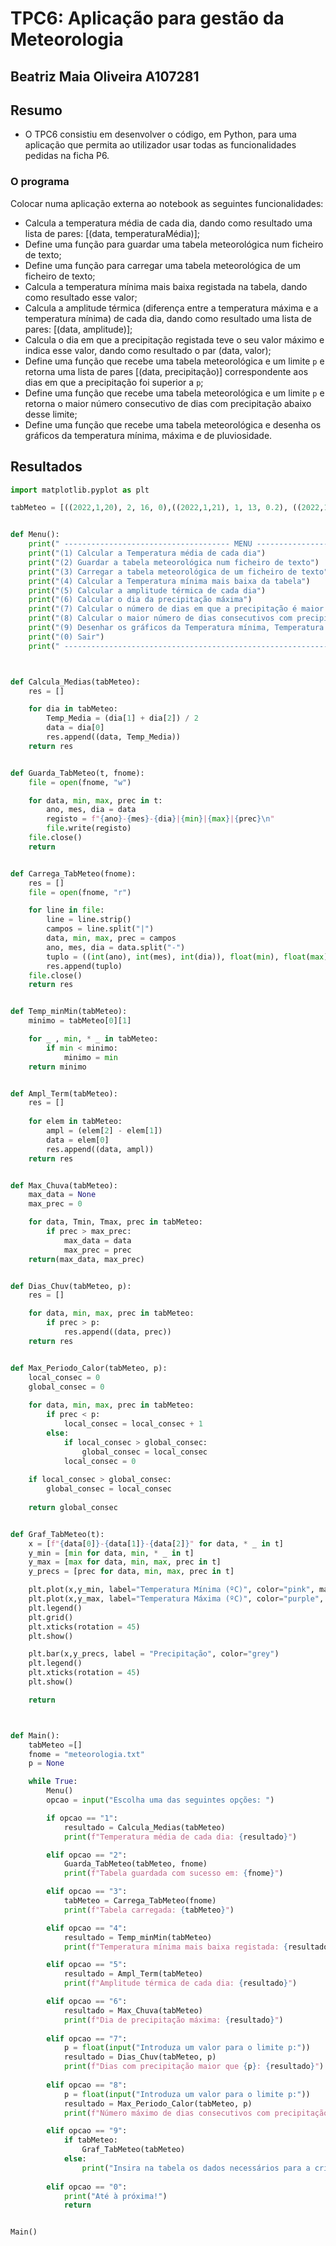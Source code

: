 # TPC6: Aplicação para gestão da Meteorologia

## Beatriz Maia Oliveira A107281

## Resumo
- O TPC6 consistiu em desenvolver o código, em Python, para uma aplicação que permita ao utilizador usar todas as funcionalidades pedidas na ficha P6.

### O programa
Colocar numa aplicação externa ao notebook as seguintes funcionalidades:
  - Calcula a temperatura média de cada dia, dando como resultado uma lista de pares: [(data, temperaturaMédia)];
  - Define uma função para guardar uma tabela meteorológica num ficheiro de texto;
  - Define uma função para carregar uma tabela meteorológica de um ficheiro de texto;
  - Calcula a temperatura mínima mais baixa registada na tabela, dando como resultado esse valor;
  - Calcula a amplitude térmica (diferença entre a temperatura máxima e a temperatura mínima) de cada dia, dando como resultado uma lista de pares: [(data, amplitude)];
  - Calcula o dia em que a precipitação registada teve o seu valor máximo e indica esse valor, dando como resultado o par (data, valor);
  - Define uma função que recebe uma tabela meteorológica e um limite `p` e retorna uma lista de pares [(data, precipitação)] correspondente aos dias em que a precipitação foi superior a `p`;
  - Define uma função que recebe uma tabela meteorológica e um limite `p` e retorna o maior número consecutivo de dias com precipitação abaixo desse limite;
  - Define uma função que recebe uma tabela meteorológica e desenha os gráficos da temperatura mínima, máxima e de pluviosidade.

## Resultados
```python
import matplotlib.pyplot as plt

tabMeteo = [((2022,1,20), 2, 16, 0),((2022,1,21), 1, 13, 0.2), ((2022,1,22), 7, 17, 0.01)]  


def Menu():
    print(" ------------------------------------- MENU ------------------------------------------- ")
    print("(1) Calcular a Temperatura média de cada dia")
    print("(2) Guardar a tabela meteorológica num ficheiro de texto")
    print("(3) Carregar a tabela meteorológica de um ficheiro de texto")
    print("(4) Calcular a Temperatura mínima mais baixa da tabela")
    print("(5) Calcular a amplitude térmica de cada dia")
    print("(6) Calcular o dia da precipitação máxima")
    print("(7) Calcular o número de dias em que a precipitação é maior que um valor p")
    print("(8) Calcular o maior número de dias consecutivos com precipitação abaixo do limite p")
    print("(9) Desenhar os gráficos da Temperatura mínima, Temperatura máxima e pluviosidade")
    print("(0) Sair")
    print(" -------------------------------------------------------------------------------------- ")



def Calcula_Medias(tabMeteo):
    res = []

    for dia in tabMeteo:   
        Temp_Media = (dia[1] + dia[2]) / 2
        data = dia[0]
        res.append((data, Temp_Media))
    return res


def Guarda_TabMeteo(t, fnome):
    file = open(fnome, "w")

    for data, min, max, prec in t:
        ano, mes, dia = data
        registo = f"{ano}-{mes}-{dia}|{min}|{max}|{prec}\n"
        file.write(registo)
    file.close()
    return


def Carrega_TabMeteo(fnome):
    res = []
    file = open(fnome, "r")

    for line in file:         
        line = line.strip()      
        campos = line.split("|")  
        data, min, max, prec = campos  
        ano, mes, dia = data.split("-") 
        tuplo = ((int(ano), int(mes), int(dia)), float(min), float(max), float(prec))
        res.append(tuplo)
    file.close()
    return res


def Temp_minMin(tabMeteo):
    minimo = tabMeteo[0][1]

    for _ , min, * _ in tabMeteo: 
        if min < minimo:
            minimo = min
    return minimo


def Ampl_Term(tabMeteo):
    res = []
    
    for elem in tabMeteo:
        ampl = (elem[2] - elem[1])
        data = elem[0]
        res.append((data, ampl))
    return res


def Max_Chuva(tabMeteo):
    max_data = None
    max_prec = 0

    for data, Tmin, Tmax, prec in tabMeteo:
        if prec > max_prec:
            max_data = data
            max_prec = prec
    return(max_data, max_prec)


def Dias_Chuv(tabMeteo, p):
    res = []

    for data, min, max, prec in tabMeteo:
        if prec > p:
            res.append((data, prec))
    return res


def Max_Periodo_Calor(tabMeteo, p):
    local_consec = 0
    global_consec = 0
    
    for data, min, max, prec in tabMeteo:
        if prec < p:
            local_consec = local_consec + 1
        else:
            if local_consec > global_consec:
                global_consec = local_consec
            local_consec = 0
    
    if local_consec > global_consec:
        global_consec = local_consec
          
    return global_consec


def Graf_TabMeteo(t):
    x = [f"{data[0]}-{data[1]}-{data[2]}" for data, * _ in t]
    y_min = [min for data, min, * _ in t]
    y_max = [max for data, min, max, prec in t]
    y_precs = [prec for data, min, max, prec in t]

    plt.plot(x,y_min, label="Temperatura Mínima (ºC)", color="pink", marker="o")       
    plt.plot(x,y_max, label="Temperatura Máxima (ºC)", color="purple", marker="o")        
    plt.legend()
    plt.grid()
    plt.xticks(rotation = 45)
    plt.show()

    plt.bar(x,y_precs, label = "Precipitação", color="grey")                              
    plt.legend()
    plt.xticks(rotation = 45)
    plt.show()

    return



def Main():
    tabMeteo =[]
    fnome = "meteorologia.txt"
    p = None

    while True:
        Menu()
        opcao = input("Escolha uma das seguintes opções: ")

        if opcao == "1":
            resultado = Calcula_Medias(tabMeteo)
            print(f"Temperatura média de cada dia: {resultado}")

        elif opcao == "2":
            Guarda_TabMeteo(tabMeteo, fnome)
            print(f"Tabela guardada com sucesso em: {fnome}")

        elif opcao == "3":
            tabMeteo = Carrega_TabMeteo(fnome)
            print(f"Tabela carregada: {tabMeteo}")

        elif opcao == "4":
            resultado = Temp_minMin(tabMeteo)
            print(f"Temperatura mínima mais baixa registada: {resultado}")

        elif opcao == "5":
            resultado = Ampl_Term(tabMeteo)
            print(f"Amplitude térmica de cada dia: {resultado}")

        elif opcao == "6":
            resultado = Max_Chuva(tabMeteo)
            print(f"Dia de precipitação máxima: {resultado}")
        
        elif opcao == "7":
            p = float(input("Introduza um valor para o limite p:"))
            resultado = Dias_Chuv(tabMeteo, p)
            print(f"Dias com precipitação maior que {p}: {resultado}")
        
        elif opcao == "8":
            p = float(input("Introduza um valor para o limite p:"))
            resultado = Max_Periodo_Calor(tabMeteo, p)
            print(f"Número máximo de dias consecutivos com precipitação abaixo de {p}: {resultado}")

        elif opcao == "9":
            if tabMeteo:
                Graf_TabMeteo(tabMeteo)
            else:
                print("Insira na tabela os dados necessários para a criação dos gráficos.")
        
        elif opcao == "0":
            print("Até à próxima!")
            return


Main()
